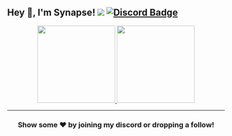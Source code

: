 
## Hey 👋, I'm Synapse! ![](https://komarev.com/ghpvc/?username=Itz-Synapse&label=Views&color=lightgrey&style=flat) [![Discord Badge](https://img.shields.io/badge/-Discord-9B9B9B?style=flat-square&logo=Discord&logoColor=white)](https://discord.com/invite/KnveAuW574)

<p align="center">
<a href="https://github.com/Itz-Synapse">
  <img height="180em" src="https://github-readme-stats.vercel.app/api?username=Itz-Synapse&show_icons=true&title_color=5865F2&icon_color=5865F2&text_color=FFFFFF&bg_color=171B23&include_all_commits=true&count_private=true"/>
  <img height="180em" src="https://github-readme-stats.vercel.app/api/top-langs/?username=Itz-Synapse&layout=compact"/>
</a>
</p>

---

<h3 align=center>Show some ❤️ by joining my discord or dropping a follow!</h3>
